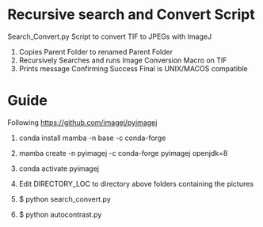 
# Recursive search and Convert Script

Search_Convert.py
Script to convert TIF to JPEGs with ImageJ
1. Copies Parent Folder to renamed Parent Folder
2. Recursively Searches and runs Image Conversion Macro on TIF
3. Prints message Confirming Success
Final is UNIX/MACOS compatible

# Guide
Following https://github.com/imagej/pyimagej

1. conda install mamba -n base -c conda-forge
2. mamba create -n pyimagej -c conda-forge pyimagej openjdk=8
3. conda activate pyimagej

4. Edit DIRECTORY_LOC to directory above folders containing the pictures
5. $ python search_convert.py 
5. $ python autocontrast.py
